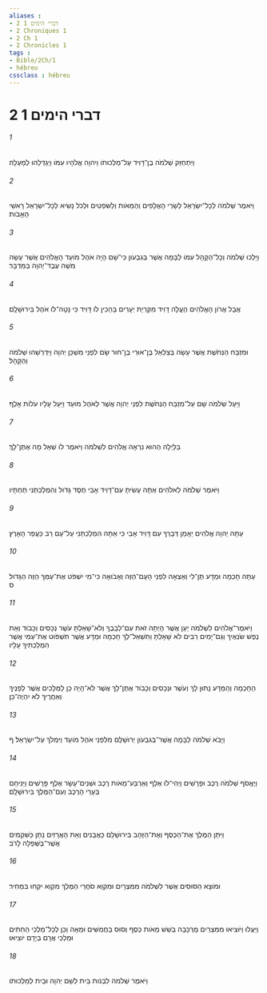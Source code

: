 ```yaml
---
aliases : 
- 2 דברי הימים 1
- 2 Chroniques 1
- 2 Ch 1
- 2 Chronicles 1
tags : 
- Bible/2Ch/1
- hébreu
cssclass : hébreu
---
```


# 2 דברי הימים 1

###### 1
וַיִּתְחַזֵּק שְׁלֹמֹה בֶן־דָּוִיד עַל־מַלְכוּתֹו וַיהוָה אֱלֹהָיו עִמֹּו וַיְגַדְּלֵהוּ לְמָעְלָה׃
###### 2
וַיֹּאמֶר שְׁלֹמֹה לְכָל־יִשְׂרָאֵל לְשָׂרֵי הָאֲלָפִים וְהַמֵּאֹות וְלַשֹּׁפְטִים וּלְכֹל נָשִׂיא לְכָל־יִשְׂרָאֵל רָאשֵׁי הָאָבֹות׃
###### 3
וַיֵּלְכוּ שְׁלֹמֹה וְכָל־הַקָּהָל עִמֹּו לַבָּמָה אֲשֶׁר בְּגִבְעֹון כִּי־שָׁם הָיָה אֹהֶל מֹועֵד הָאֱלֹהִים אֲשֶׁר עָשָׂה מֹשֶׁה עֶבֶד־יְהוָה בַּמִּדְבָּר׃
###### 4
אֲבָל אֲרֹון הָאֱלֹהִים הֶעֱלָה דָוִיד מִקִּרְיַת יְעָרִים בַּהֵכִין לֹו דָּוִיד כִּי נָטָה־לֹו אֹהֶל בִּירוּשָׁלִָם׃
###### 5
וּמִזְבַּח הַנְּחֹשֶׁת אֲשֶׁר עָשָׂה בְּצַלְאֵל בֶּן־אוּרִי בֶן־חוּר שָׂם לִפְנֵי מִשְׁכַּן יְהוָה וַיִּדְרְשֵׁהוּ שְׁלֹמֹה וְהַקָּהָל׃
###### 6
וַיַּעַל שְׁלֹמֹה שָׁם עַל־מִזְבַּח הַנְּחֹשֶׁת לִפְנֵי יְהוָה אֲשֶׁר לְאֹהֶל מֹועֵד וַיַּעַל עָלָיו עֹלֹות אָלֶף׃
###### 7
בַּלַּיְלָה הַהוּא נִרְאָה אֱלֹהִים לִשְׁלֹמֹה וַיֹּאמֶר לֹו שְׁאַל מָה אֶתֶּן־לָךְ׃
###### 8
וַיֹּאמֶר שְׁלֹמֹה לֵאלֹהִים אַתָּה עָשִׂיתָ עִם־דָּוִיד אָבִי חֶסֶד גָּדֹול וְהִמְלַכְתַּנִי תַּחְתָּיו׃
###### 9
עַתָּה יְהוָה אֱלֹהִים יֵאָמֵן דְּבָרְךָ עִם דָּוִיד אָבִי כִּי אַתָּה הִמְלַכְתַּנִי עַל־עַם רַב כַּעֲפַר הָאָרֶץ׃
###### 10
עַתָּה חָכְמָה וּמַדָּע תֶּן־לִי וְאֵצְאָה לִפְנֵי הָעָם־הַזֶּה וְאָבֹואָה כִּי־מִי יִשְׁפֹּט אֶת־עַמְּךָ הַזֶּה הַגָּדֹול׃ ס
###### 11
וַיֹּאמֶר־אֱלֹהִים לִשְׁלֹמֹה יַעַן אֲשֶׁר הָיְתָה זֹאת עִם־לְבָבֶךָ וְלֹא־שָׁאַלְתָּ עֹשֶׁר נְכָסִים וְכָבֹוד וְאֵת נֶפֶשׁ שֹׂנְאֶיךָ וְגַם־יָמִים רַבִּים לֹא שָׁאָלְתָּ וַתִּשְׁאַל־לְךָ חָכְמָה וּמַדָּע אֲשֶׁר תִּשְׁפֹּוט אֶת־עַמִּי אֲשֶׁר הִמְלַכְתִּיךָ עָלָיו׃
###### 12
הַחָכְמָה וְהַמַּדָּע נָתוּן לָךְ וְעֹשֶׁר וּנְכָסִים וְכָבֹוד אֶתֶּן־לָךְ אֲשֶׁר לֹא־הָיָה כֵן לַמְּלָכִים אֲשֶׁר לְפָנֶיךָ וְאַחֲרֶיךָ לֹא יִהְיֶה־כֵּן׃
###### 13
וַיָּבֹא שְׁלֹמֹה לַבָּמָה אֲשֶׁר־בְּגִבְעֹון יְרוּשָׁלִַם מִלִּפְנֵי אֹהֶל מֹועֵד וַיִּמְלֹךְ עַל־יִשְׂרָאֵל׃ ף
###### 14
וַיֶּאֱסֹף שְׁלֹמֹה רֶכֶב וּפָרָשִׁים וַיְהִי־לֹו אֶלֶף וְאַרְבַּע־מֵאֹות רֶכֶב וּשְׁנֵים־עָשָׂר אֶלֶף פָּרָשִׁים וַיַּנִּיחֵם בְּעָרֵי הָרֶכֶב וְעִם־הַמֶּלֶךְ בִּירוּשָׁלִָם׃
###### 15
וַיִּתֵּן הַמֶּלֶךְ אֶת־הַכֶּסֶף וְאֶת־הַזָּהָב בִּירוּשָׁלִַם כָּאֲבָנִים וְאֵת הָאֲרָזִים נָתַן כַּשִּׁקְמִים אֲשֶׁר־בַּשְּׁפֵלָה לָרֹב׃
###### 16
וּמֹוצָא הַסּוּסִים אֲשֶׁר לִשְׁלֹמֹה מִמִּצְרָיִם וּמִקְוֵא סֹחֲרֵי הַמֶּלֶךְ מִקְוֵא יִקְחוּ בִּמְחִיר׃
###### 17
וַיַּעֲלוּ וַיֹּוצִיאוּ מִמִּצְרַיִם מֶרְכָּבָה בְּשֵׁשׁ מֵאֹות כֶּסֶף וְסוּס בַּחֲמִשִּׁים וּמֵאָה וְכֵן לְכָל־מַלְכֵי הַחִתִּים וּמַלְכֵי אֲרָם בְּיָדָם יֹוצִיאוּ׃
###### 18
וַיֹּאמֶר שְׁלֹמֹה לִבְנֹות בַּיִת לְשֵׁם יְהוָה וּבַיִת לְמַלְכוּתֹו׃
